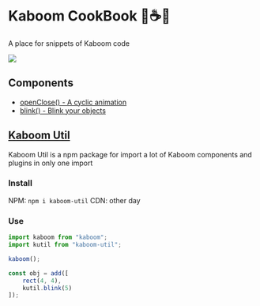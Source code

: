 # Kaboom CookBook 🍳☕🍩

A place for snippets of Kaboom code

![](https://cms.replit.com/assets/kajam/building.png)

## Components 

* [openClose() - A cyclic animation](https://github.com/marklovers/kaboom-cookbook/tree/main/components/openClose)
* [blink() - Blink your objects](https://github.com/marklovers/kaboom-cookbook/tree/main/components/blink)

## [Kaboom Util](https://github.com/marklovers/kaboom-util)

Kaboom Util is a npm package for import a lot of Kaboom components and plugins in only one import

### Install

NPM: `npm i kaboom-util`
CDN: other day

### Use

```.js
import kaboom from "kaboom";
import kutil from "kaboom-util";

kaboom();

const obj = add([
    rect(4, 4),
    kutil.blink(5)
]);
```
